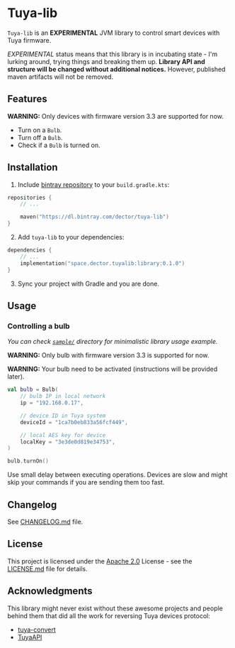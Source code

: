 # Tuya-lib

`Tuya-lib` is an **EXPERIMENTAL** JVM library to control smart devices with Tuya firmware.

_EXPERIMENTAL_ status means that this library is in incubating state - I'm lurking around, trying things and breaking
them up. **Library API and structure will be changed without additional notices.** However, published maven artifacts
will not be removed.

## Features

**WARNING:** Only devices with firmware version 3.3 are supported for now.

- Turn on a `Bulb`.
- Turn off a `Bulb`.
- Check if a `Bulb` is turned on.

## Installation

1. Include [bintray repository](https://bintray.com/dector/tuya-lib/library) to your `build.gradle.kts`:

```kotlin
repositories {
    // ...

    maven("https://dl.bintray.com/dector/tuya-lib")
}
```

2. Add `tuya-lib` to your dependencies:

```kotlin
dependencies {
    // ...
    implementation("space.dector.tuyalib:library:0.1.0")
}
```

3. Sync your project with Gradle and you are done.

## Usage

### Controlling a bulb

_You can check [`sample/`](sample/) directory for minimalistic library usage example._

**WARNING:** Only bulb with firmware version 3.3 is supported for now.

**WARNING:** Your bulb need to be activated (instructions will be provided later).

```kotlin
val bulb = Bulb(
    // bulb IP in local network
    ip = "192.168.0.17",

    // device ID in Tuya system
    deviceId = "1ca7b0eb833a56fcf449",

    // local AES key for device
    localKey = "3e3de0d819e34753",
)

bulb.turnOn()
```

Use small delay between executing operations. Devices are slow and might skip your commands if you are sending them too fast.

## Changelog

See [CHANGELOG.md](CHANGELOG.md) file.

## License

This project is licensed under the [Apache 2.0](https://choosealicense.com/licenses/apache-2.0/) License - see the [LICENSE.md](LICENSE.md) file for details.

## Acknowledgments

This library might never exist without these awesome projects and people behind them that did all the work for reversing Tuya devices protocol:

- [tuya-convert](https://github.com/ct-Open-Source/tuya-convert)
- [TuyaAPI](https://github.com/TuyaAPI/)

